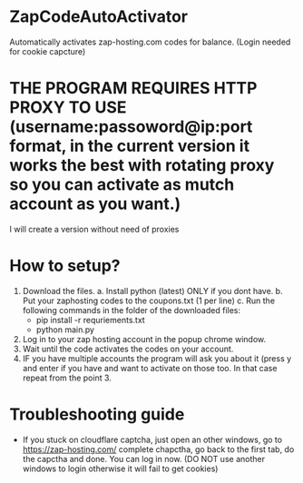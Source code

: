 # ZapCodeAutoActivator
Automatically activates zap-hosting.com codes for balance. (Login needed for cookie capcture)

# THE PROGRAM REQUIRES HTTP PROXY TO USE (username:passoword@ip:port format, in the current version it works the best with rotating proxy so you can activate as mutch account as you want.) 
I will create a version without need of proxies

# How to setup?
1. Download the files.
  a. Install python (latest) ONLY if you dont have.
  b. Put your zaphosting codes to the coupons.txt (1 per line)
  c. Run the following commands in the folder of the downloaded files:
      - pip install -r requriements.txt
      - python main.py
3. Log in to your zap hosting account in the popup chrome window.
4. Wait until the code activates the codes on your account.
5. IF you have multiple accounts the program will ask you about it (press y and enter if you have and want to activate on those too. In that case repeat from the point 3.

# Troubleshooting guide
- If you stuck on cloudflare captcha, just open an other windows, go to https://zap-hosting.com/ complete chapctha, go back to the first tab, do the capctha and done. You can log in now. (DO NOT use another windows to login otherwise it will fail to get cookies)
